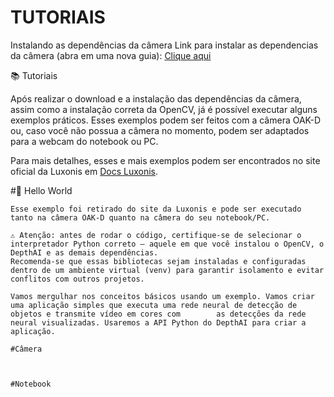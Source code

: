 # TUTORIAIS

Instalando as dependências da câmera
   Link para instalar as dependencias da câmera (abra em uma nova guia): <a href="https://docs.luxonis.com/software/depthai/manual-install/#Manual%20DepthAI%20installation-Installing%20dependencies">Clique aqui</a>
 


<!-- Próximo tópico -->


  📚 Tutoriais

  Após realizar o download e a instalação das dependências da câmera, assim como a instalação correta da OpenCV, já é possível executar alguns exemplos práticos. Esses exemplos podem ser feitos com a câmera OAK-D ou, caso você não possua a câmera no momento, podem ser adaptados para a webcam do notebook ou PC.
  
  Para mais detalhes, esses e mais exemplos podem ser encontrados no site oficial da Luxonis em <a href="https://docs.luxonis.com/">Docs Luxonis</a>.
   
  #👋 Hello World

    Esse exemplo foi retirado do site da Luxonis e pode ser executado tanto na câmera OAK-D quanto na câmera do seu notebook/PC.

    ⚠️ Atenção: antes de rodar o código, certifique-se de selecionar o interpretador Python correto — aquele em que você instalou o OpenCV, o DepthAI e as demais dependências.
    Recomenda-se que essas bibliotecas sejam instaladas e configuradas dentro de um ambiente virtual (venv) para garantir isolamento e evitar conflitos com outros projetos.
    
    Vamos mergulhar nos conceitos básicos usando um exemplo. Vamos criar uma aplicação simples que executa uma rede neural de detecção de objetos e transmite vídeo em cores com        as detecções da rede neural visualizadas. Usaremos a API Python do DepthAI para criar a aplicação.
    
    #Câmera



    #Notebook
    
  
